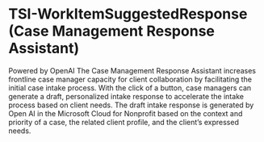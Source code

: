 # TSI-WorkItemSuggestedResponse (Case Management Response Assistant)
Powered by OpenAI
The Case Management Response Assistant increases frontline case manager capacity for client collaboration by facilitating the initial case intake process. ​With the click of a button, case managers can generate a draft, personalized intake response to accelerate the intake process based on client needs. The draft intake response is generated by Open AI in the Microsoft Cloud for Nonprofit based on the context and priority of a case, the related client profile, and the client’s expressed needs. ​

